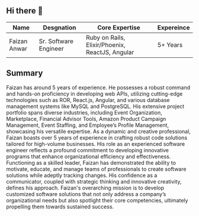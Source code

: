 ## Hi there 👋

| Name  | Desgnation |  Core Expertise | Expereince |
| ------------- | ------------- | ------------- | ------------- |
| Faizan Anwar  | Sr. Software Engineer | Ruby on Rails, Elixir/Phoenix, ReactJS, Angular | 5+ Years

## Summary

Faizan has around 5 years of experience. He possesses a robust command and hands-on proficiency in developing web APIs, utilizing cutting-edge technologies such as ROR, React.js, Angular, and various database management systems like MySQL and PostgreSQL. His extensive project portfolio spans diverse industries, including Event Organization, Marketplace, Financial Advisor Tools, Amazon Product Campaign Management, Event Staffing, and Employee’s Profile Management, showcasing his versatile expertise.
As a dynamic and creative professional, Faizan boasts over 5 years of experience in crafting robust code solutions tailored for high-volume businesses. His role as an experienced software engineer reflects a profound commitment to developing innovative programs that enhance organizational efficiency and effectiveness.
Functioning as a skilled leader, Faizan has demonstrated the ability to motivate, educate, and manage teams of professionals to create software solutions while adeptly tracking changes. His confidence as a communicator, coupled with strategic thinking and innovative creativity, defines his approach. Faizan's overarching mission is to develop customized software solutions that not only address a company’s organizational needs but also spotlight their core competencies, ultimately propelling them towards sustained success.
<!--
**faizananwardeveloper/faizananwardeveloper** is a ✨ _special_ ✨ repository because its `README.md` (this file) appears on your GitHub profile.

Here are some ideas to get you started:

- 🔭 I’m currently working on ...
- 🌱 I’m currently learning ...
- 👯 I’m looking to collaborate on ...
- 🤔 I’m looking for help with ...
- 💬 Ask me about ...
- 📫 How to reach me: ...
- 😄 Pronouns: ...
- ⚡ Fun fact: ...
-->
